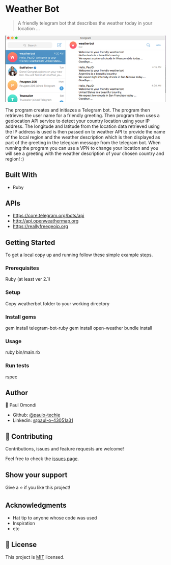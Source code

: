 # Weather Bot

> A friendly telegram bot that describes the weather today in your location ...

![screenshot](./app_screenshot.png)

The program creates and initiazes a Telegram bot. The program then retrieves the user name for a friendly greeting. Then program then uses a geolocation API service to detect your country location using your IP address. The longitude and latitude from the location data retrieved using the IP address is used is then passed on to weather API to provide the name of the local region and the weather description which is then displayed as part of the greeting in the telegram message from the telegram bot. 
When running the program you can use a VPN to change your location and you will see a greeting with the weather description of your chosen country and region! :)

## Built With

- Ruby

## APIs

- https://core.telegram.org/bots/api
- http://api.openweathermap.org
- https://reallyfreegeoip.org


## Getting Started

To get a local copy up and running follow these simple example steps.

### Prerequisites

Ruby (at least ver 2.1)

### Setup

Copy weatherbot folder to your working directory

### Install gems

gem install telegram-bot-ruby
gem install open-weather
bundle install

### Usage

ruby bin/main.rb

### Run tests

rspec



## Author

👤 Paul Omondi

- Github: [@paulo-techie](https://github.com/githubhandle)
- Linkedin: [@paul-o-43051a31](https://www.linkedin.com/in/paul-o-43051a31/)


## 🤝 Contributing

Contributions, issues and feature requests are welcome!

Feel free to check the [issues page](issues/).

## Show your support

Give a ⭐️ if you like this project!

## Acknowledgments

- Hat tip to anyone whose code was used
- Inspiration
- etc

## 📝 License

This project is [MIT](lic.url) licensed.
